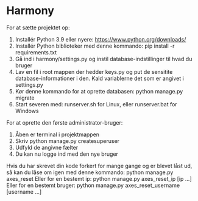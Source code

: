 # Harmony

For at sætte projektet op:
1. Installér Python 3.9 eller nyere: https://www.python.org/downloads/
2. Installér Python biblioteker med denne kommando: pip install -r requirements.txt
3. Gå ind i harmony/settings.py og instil database-indstillinger til hvad du bruger
4. Lav en fil i root mappen der hedder keys.py og put de sensitite database-informationer i den. Kald variablerne det som er angivet i settings.py
5. Kør denne kommando for at oprette databasen:  python manage.py migrate
6. Start severen med: runserver.sh for Linux, eller runserver.bat for Windows

For at oprette den første administrator-bruger:
1. Åben er terminal i projektmappen
2. Skriv python manage.py createsuperuser
3. Udfyld de angivne fælter
4. Du kan nu logge ind med den nye bruger


Hvis du har skrevet din kode forkert for mange gange og er blevet låst ud, så kan du låse om igen med denne kommando:
python manage.py axes_reset
Eller for en bestemt ip:
python manage.py axes_reset_ip [ip ...]
Eller for en bestemt bruger:
python manage.py axes_reset_username [username ...]